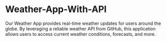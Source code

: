 # Weather-App-With-API
Our Weather App provides real-time weather updates for users around the globe. By leveraging a reliable weather API from GitHub, this application allows users to access current weather conditions, forecasts, and more.
